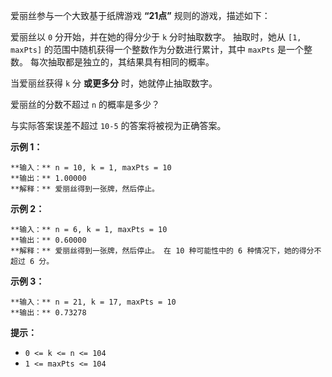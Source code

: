 爱丽丝参与一个大致基于纸牌游戏 **“21点”** 规则的游戏，描述如下：

爱丽丝以 `0` 分开始，并在她的得分少于 `k` 分时抽取数字。 抽取时，她从 `[1, maxPts]` 的范围中随机获得一个整数作为分数进行累计，其中
`maxPts` 是一个整数。 每次抽取都是独立的，其结果具有相同的概率。

当爱丽丝获得 `k` 分 **或更多分** 时，她就停止抽取数字。

爱丽丝的分数不超过 `n` 的概率是多少？

与实际答案误差不超过 `10-5` 的答案将被视为正确答案。



**示例 1：**

    
    
    **输入：** n = 10, k = 1, maxPts = 10
    **输出：** 1.00000
    **解释：** 爱丽丝得到一张牌，然后停止。
    

**示例 2：**

    
    
    **输入：** n = 6, k = 1, maxPts = 10
    **输出：** 0.60000
    **解释：** 爱丽丝得到一张牌，然后停止。 在 10 种可能性中的 6 种情况下，她的得分不超过 6 分。
    

**示例 3：**

    
    
    **输入：** n = 21, k = 17, maxPts = 10
    **输出：** 0.73278
    



**提示：**

  * `0 <= k <= n <= 104`
  * `1 <= maxPts <= 104`

